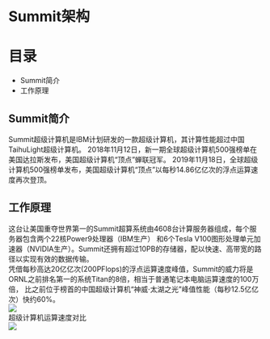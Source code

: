 Summit架构   
==

目录  
==  
- Summit简介    
- 工作原理

Summit简介   
----
Summit超级计算机是IBM计划研发的一款超级计算机，其计算性能超过中国TaihuLight超级计算机。
2018年11月12日，新一期全球超级计算机500强榜单在美国达拉斯发布，美国超级计算机“顶点”蝉联冠军。
2019年11月18日，全球超级计算机500强榜单发布，美国超级计算机“顶点”以每秒14.86亿亿次的浮点运算速度再次登顶。      

工作原理   
----
这台让美国重夺世界第一的Summit超算系统由4608台计算服务器组成，每个服务器包含两个22核Power9处理器（IBM生产）
和6个Tesla V100图形处理单元加速器（NVIDIA生产）。Summit还拥有超过10PB的存储器，配以快速、高带宽的路径以实现有效的数据传输。     
凭借每秒高达20亿亿次(200PFlops)的浮点运算速度峰值，Summit的威力将是ORNL之前排名第一的系统Titan的8倍，相当于普通笔记本电脑运算速度的100万倍，
比之前位于榜首的中国超级计算机“神威⋅太湖之光”峰值性能（每秒12.5亿亿次）快约60%。      
![](https://m.qpic.cn/psc?/V10d7b8e2YPTcE/T7ZeoLlLvDuhDKIHjjjMLcUSaAaNO6vuoPu3j2kSiTkV5fFQEGqhEGnrjL6yvpdahGTcM39V4WQg.lOIgUtCGJ.xz4aSYmeCt.TdMWzSwlc!/b&bo=WAKvAQAAAAARB8Q!&rf=viewer_4)   
超级计算机运算速度对比   
![](https://m.qpic.cn/psc?/V10d7b8e2YPTcE/T7ZeoLlLvDuhDKIHjjjMLV1yJaGn2STrLp9H*MG6alHi7r9.Jy4LUX9cotGxwbBsQUCeClLApqeI2DrYRbz2ztBamK6jj*pL*dKSYFVmDZk!/b&bo=HAKVAQAAAAARB7o!&rf=viewer_4)  
